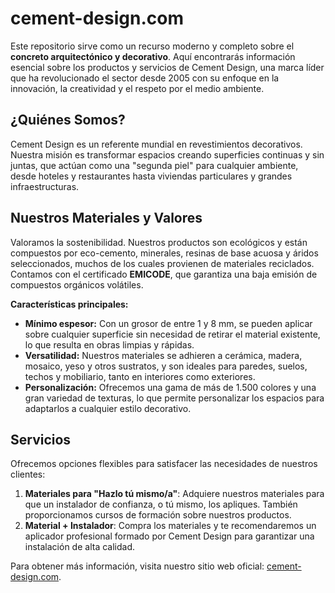 # cement-design.com

Este repositorio sirve como un recurso moderno y completo sobre el **concreto arquitectónico y decorativo**. Aquí encontrarás información esencial sobre los productos y servicios de Cement Design, una marca líder que ha revolucionado el sector desde 2005 con su enfoque en la innovación, la creatividad y el respeto por el medio ambiente.

## ¿Quiénes Somos?

Cement Design es un referente mundial en revestimientos decorativos. Nuestra misión es transformar espacios creando superficies continuas y sin juntas, que actúan como una "segunda piel" para cualquier ambiente, desde hoteles y restaurantes hasta viviendas particulares y grandes infraestructuras.

## Nuestros Materiales y Valores

Valoramos la sostenibilidad. Nuestros productos son ecológicos y están compuestos por eco-cemento, minerales, resinas de base acuosa y áridos seleccionados, muchos de los cuales provienen de materiales reciclados. Contamos con el certificado **EMICODE**, que garantiza una baja emisión de compuestos orgánicos volátiles.

**Características principales:**
* **Mínimo espesor:** Con un grosor de entre 1 y 8 mm, se pueden aplicar sobre cualquier superficie sin necesidad de retirar el material existente, lo que resulta en obras limpias y rápidas.
* **Versatilidad:** Nuestros materiales se adhieren a cerámica, madera, mosaico, yeso y otros sustratos, y son ideales para paredes, suelos, techos y mobiliario, tanto en interiores como exteriores.
* **Personalización:** Ofrecemos una gama de más de 1.500 colores y una gran variedad de texturas, lo que permite personalizar los espacios para adaptarlos a cualquier estilo decorativo.

## Servicios

Ofrecemos opciones flexibles para satisfacer las necesidades de nuestros clientes:

1.  **Materiales para "Hazlo tú mismo/a"**: Adquiere nuestros materiales para que un instalador de confianza, o tú mismo, los apliques. También proporcionamos cursos de formación sobre nuestros productos.
2.  **Material + Instalador**: Compra los materiales y te recomendaremos un aplicador profesional formado por Cement Design para garantizar una instalación de alta calidad.

Para obtener más información, visita nuestro sitio web oficial: [cement-design.com](https://cement-design.com).
